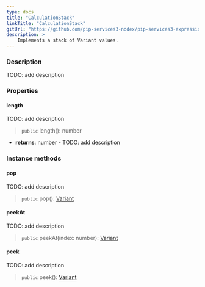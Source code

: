 ```yaml
---
type: docs
title: "CalculationStack"
linkTitle: "CalculationStack"
gitUrl: "https://github.com/pip-services3-nodex/pip-services3-expressions-nodex"
description: > 
    Implements a stack of Variant values.
---
```


### Description

TODO: add description

### Properties

#### length
TODO: add description
> `public` length(): number

- **returns**: number - TODO: add description


### Instance methods

#### pop
TODO: add description
> `public` pop(): [Variant](../../variants/variant)


#### peekAt
TODO: add description
> `public` peekAt(index: number): [Variant](../../variants/variant)

#### peek
TODO: add description
> `public` peek(): [Variant](../../variants/variant)


